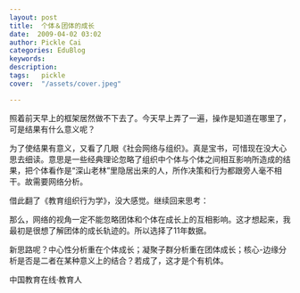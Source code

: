 ```yaml
---
layout: post  
title:  个体＆团体的成长  
date:  2009-04-02 03:02  
author: Pickle Cai  
categories: EduBlog  
keywords: 
description:   
tags:	pickle   
cover:  "/assets/cover.jpeg"  

---  
```

    
照着前天早上的框架居然做不下去了。今天早上弄了一遍，操作是知道在哪里了，可是结果有什么意义呢？



为了使结果有意义，又看了几眼《社会网络与组织》。真是宝书，可惜现在没大心思去细读。意思是一些经典理论忽略了组织中个体与个体之间相互影响所造成的结果，把个体看作是“深山老林”里隐居出来的人，所作决策和行为都跟旁人毫不相干。故需要网络分析。



借此翻了《教育组织行为学》，没大感觉。继续回来思考：



那么，网络的视角一定不能忽略团体和个体在成长上的互相影响。这才想起来，我最初是很想了解团体的成长轨迹的。所以选择了11年数据。



新思路呢？中心性分析重在个体成长；凝聚子群分析重在团体成长；核心-边缘分析是否是二者在某种意义上的结合？若成了，这才是个有机体。



		    
 中国教育在线·教育人

